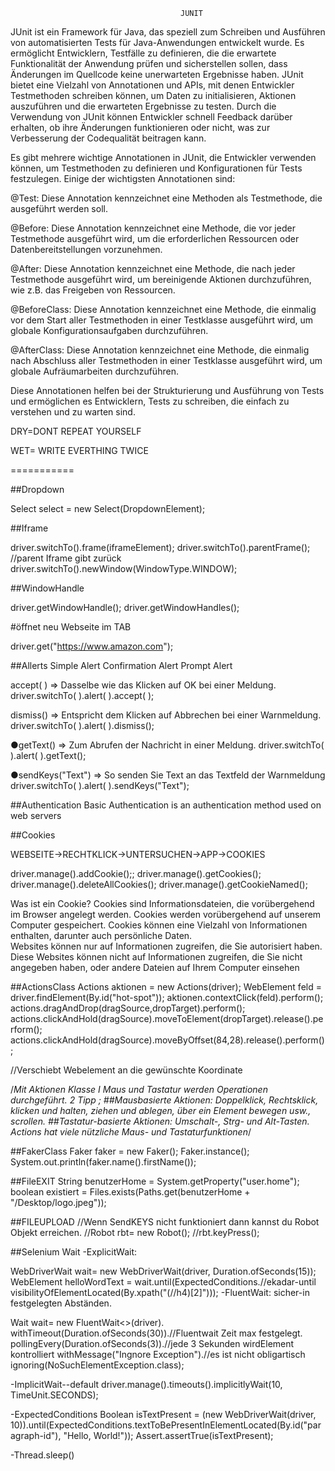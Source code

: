                                           JUNIT


JUnit ist ein Framework für Java, das speziell zum Schreiben und Ausführen von automatisierten Tests für Java-Anwendungen entwickelt wurde. Es ermöglicht Entwicklern, Testfälle zu definieren, die die erwartete Funktionalität der Anwendung prüfen und sicherstellen sollen, dass Änderungen im Quellcode keine unerwarteten Ergebnisse haben. JUnit bietet eine Vielzahl von Annotationen und APIs, mit denen Entwickler Testmethoden schreiben können, um Daten zu initialisieren, Aktionen auszuführen und die erwarteten Ergebnisse zu testen. Durch die Verwendung von JUnit können Entwickler schnell Feedback darüber erhalten, ob ihre Änderungen funktionieren oder nicht, was zur Verbesserung der Codequalität beitragen kann.

Es gibt mehrere wichtige Annotationen in JUnit, die Entwickler verwenden können, um Testmethoden zu definieren und Konfigurationen für Tests festzulegen. Einige der wichtigsten Annotationen sind:

@Test: Diese Annotation kennzeichnet eine Methoden als Testmethode, die ausgeführt werden soll.

@Before: Diese Annotation kennzeichnet eine Methode, die vor jeder Testmethode ausgeführt wird, um die erforderlichen Ressourcen oder Datenbereitstellungen vorzunehmen.

@After: Diese Annotation kennzeichnet eine Methode, die nach jeder Testmethode ausgeführt wird, um bereinigende Aktionen durchzuführen, wie z.B. das Freigeben von Ressourcen.

@BeforeClass: Diese Annotation kennzeichnet eine Methode, die einmalig vor dem Start aller Testmethoden in einer Testklasse ausgeführt wird, um globale Konfigurationsaufgaben durchzuführen.

@AfterClass: Diese Annotation kennzeichnet eine Methode, die einmalig nach Abschluss aller Testmethoden in einer Testklasse ausgeführt wird, um globale Aufräumarbeiten durchzuführen.

Diese Annotationen helfen bei der Strukturierung und Ausführung von Tests und ermöglichen es Entwicklern, Tests zu schreiben, die einfach zu verstehen und zu warten sind.

DRY=DONT REPEAT YOURSELF

WET= WRITE EVERTHING TWICE


===========

##Dropdown

Select select = new Select(DropdownElement);

##Iframe

driver.switchTo().frame(iframeElement);
driver.switchTo().parentFrame(); //parent Iframe gibt zurück
driver.switchTo().newWindow(WindowType.WINDOW);

##WindowHandle

driver.getWindowHandle();
driver.getWindowHandles();

#öffnet neu Webseite im TAB

driver.get("https://www.amazon.com");

##Allerts
Simple Alert
Confirmation Alert
Prompt Alert

accept( ) => Dasselbe wie das Klicken auf OK bei einer Meldung.
driver.switchTo( ).alert( ).accept( );

dismiss() => Entspricht dem Klicken auf Abbrechen bei einer Warnmeldung.
driver.switchTo( ).alert( ).dismiss();

●getText() => Zum Abrufen der Nachricht in einer Meldung.
driver.switchTo( ).alert( ).getText();

●sendKeys("Text") => So senden Sie Text an das Textfeld der Warnmeldung
driver.switchTo( ).alert( ).sendKeys("Text");

##Authentication
Basic Authentication is an authentication method used on web servers

##Cookies

WEBSEITE->RECHTKLICK->UNTERSUCHEN->APP->COOKIES

driver.manage().addCookie();;
driver.manage().getCookies();
driver.manage().deleteAllCookies();
driver.manage().getCookieNamed();

Was ist ein Cookie?
Cookies sind Informationsdateien, 
die vorübergehend im Browser angelegt werden.
Cookies werden vorübergehend auf unserem Computer gespeichert.
Cookies können eine Vielzahl von Informationen enthalten, 
darunter auch persönliche Daten.  
Websites können nur auf Informationen zugreifen, 
die Sie autorisiert haben.  
Diese Websites können nicht auf Informationen zugreifen,
die Sie nicht angegeben haben,
oder andere Dateien auf Ihrem Computer einsehen


##ActionsClass
        Actions aktionen = new Actions(driver);
        WebElement feld = driver.findElement(By.id("hot-spot"));
        aktionen.contextClick(feld).perform();
        actions.dragAndDrop(dragSource,dropTarget).perform();
        actions.clickAndHold(dragSource).moveToElement(dropTarget).release().perform();
        actions.clickAndHold(dragSource).moveByOffset(84,28).release().perform();

//Verschiebt Webelement an die gewünschte Koordinate

/*Mit Aktionen Klasse I Maus und Tastatur werden Operationen durchgeführt.
2 Tipp ;
##Mausbasierte Aktionen:
Doppelklick, Rechtsklick, klicken und halten, ziehen und ablegen, über ein Element bewegen usw., scrollen.
##Tastatur-basierte Aktionen:
Umschalt-, Strg- und Alt-Tasten.
Actions hat viele nützliche Maus- und Tastaturfunktionen*/

##FakerClass
Faker faker = new Faker();
Faker.instance(); 
System.out.println(faker.name().firstName());

##FileEXIT
String benutzerHome = System.getProperty("user.home");
boolean existiert = Files.exists(Paths.get(benutzerHome + "/Desktop/logo.jpeg"));

##FILEUPLOAD
//Wenn SendKEYS nicht funktioniert dann kannst du Robot Objekt erreichen.
//Robot rbt= new Robot();
//rbt.keyPress();

##Selenium Wait
-ExplicitWait: 

WebDriverWait wait= new WebDriverWait(driver, Duration.ofSeconds(15));
WebElement helloWordText = wait.until(ExpectedConditions.//ekadar-until
visibilityOfElementLocated(By.xpath("(//h4)[2]")));
-FluentWait: sicher-in festgelegten Abständen.

Wait<WebDriver> wait= new FluentWait<>(driver).
withTimeout(Duration.ofSeconds(30)).//Fluentwait Zeit max festgelegt.
pollingEvery(Duration.ofSeconds(3)).//jede 3 Sekunden wirdElement  kontrolliert
withMessage("Ingnore Exception").//es ist nicht obligartisch
ignoring(NoSuchElementException.class);


-ImplicitWait--default
driver.manage().timeouts().implicitlyWait(10, TimeUnit.SECONDS);

-ExpectedConditions
Boolean isTextPresent = (new WebDriverWait(driver, 10)).until(ExpectedConditions.textToBePresentInElementLocated(By.id("paragraph-id"), "Hello, World!"));
Assert.assertTrue(isTextPresent);

-Thread.sleep()

